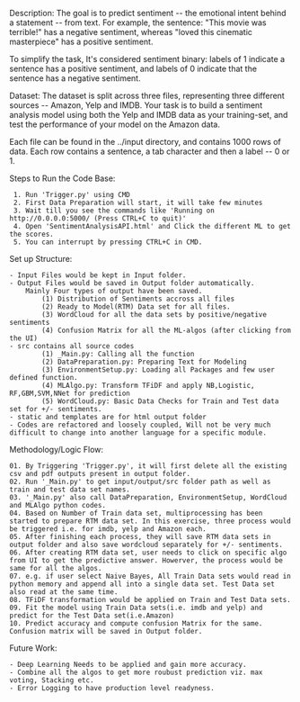Description:
The goal is to predict sentiment -- the emotional intent behind a statement -- from text. For example, the sentence: "This movie was terrible!" has a negative sentiment, whereas "loved this cinematic masterpiece" has a positive sentiment.

To simplify the task, It's considered sentiment binary: labels of 1 indicate a sentence has a positive sentiment, and labels of 0 indicate that the sentence has a negative sentiment.

Dataset:
The dataset is split across three files, representing three different sources -- Amazon, Yelp and IMDB. Your task is to build a sentiment analysis model using both the Yelp and IMDB data as your training-set, and test the performance of your model on the Amazon data.

Each file can be found in the ../input directory, and contains 1000 rows of data. Each row contains a sentence, a tab character and then a label -- 0 or 1.

Steps to Run the Code Base:

	 1. Run 'Trigger.py' using CMD
	 2. First Data Preparation will start, it will take few minutes
	 3. Wait till you see the commands like 'Running on http://0.0.0.0:5000/ (Press CTRL+C to quit)'
	 4. Open 'SentimentAnalysisAPI.html' and Click the different ML to get the scores.
	 5. You can interrupt by pressing CTRL+C in CMD.

Set up Structure:

	- Input Files would be kept in Input folder.
	- Output Files would be saved in Output folder automatically.
		Mainly Four types of output have been saved.
			(1) Distribution of Sentiments accross all files
			(2) Ready to Model(RTM) Data set for all files.
			(3) WordCloud for all the data sets by positive/negative sentiments
			(4) Confusion Matrix for all the ML-algos (after clicking from the UI)
	- src contains all source codes
			(1) _Main.py: Calling all the function
			(2) DataPreparation.py: Preparing Text for Modeling
			(3) EnvironmentSetup.py: Loading all Packages and few user defined function.
			(4) MLAlgo.py: Transform TFiDF and apply NB,Logistic, RF,GBM,SVM,NNet for prediction
			(5) WordCloud.py: Basic Data Checks for Train and Test data set for +/- sentiments.
	- static and templates are for html output folder
	- Codes are refactored and loosely coupled, Will not be very much difficult to change into another language for a specific module. 

Methodology/Logic Flow:

	01. By Triggering 'Trigger.py', it will first delete all the existing csv and pdf outputs present in output folder.
	02. Run '_Main.py' to get input/output/src folder path as well as train and test data set names.
	03. '_Main.py' also call DataPreparation, EnvironmentSetup, WordCloud and MLAlgo python codes.
	04. Based on Number of Train data set, multiprocessing has been started to prepare RTM data set. In this exercise, three process would be triggered i.e. for imdb, yelp and Amazon each.
	05. After finishing each process, they will save RTM data sets in output folder and also save wordcloud separately for +/- sentiments.
	06. After creating RTM data set, user needs to click on specific algo from UI to get the predictive answer. Howerver, the process would be same for all the algos.
	07. e.g. if user select Naive Bayes, All Train Data sets would read in python memory and append all into a single data set. Test Data set also read at the same time.
	08. TFiDF transformation would be applied on Train and Test Data sets.
	09. Fit the model using Train Data sets(i.e. imdb and yelp) and predict for the Test Data set(i.e.Amazon)
	10. Predict accuracy and compute confusion Matrix for the same. Confusion matrix will be saved in Output folder.
	
Future Work:

	- Deep Learning Needs to be applied and gain more accuracy.
	- Combine all the algos to get more roubust prediction viz. max voting, Stacking etc.
	- Error Logging to have production level readyness.
